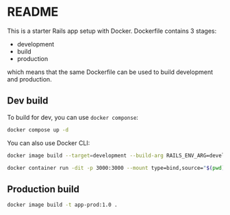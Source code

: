 # README

This is a starter Rails app setup with Docker. Dockerfile contains 3 stages:

- development
- build
- production

which means that the same Dockerfile can be used to build development and production.

## Dev build

To build for dev, you can use `docker componse`:

```sh
docker compose up -d
```

You can also use Docker CLI:

```sh
docker image build --target=development --build-arg RAILS_ENV_ARG=development --build-arg BUNDLE_DEPLOYMENT_ARG=0 --build-arg BUNDLE_WITHOUT_ARG= -t app:1.0 . --no-cache

docker container run -dit -p 3000:3000 --mount type=bind,source="$(pwd)",target=/rails --name app app:1.0
```

## Production build

```sh
docker image build -t app-prod:1.0 .
```
